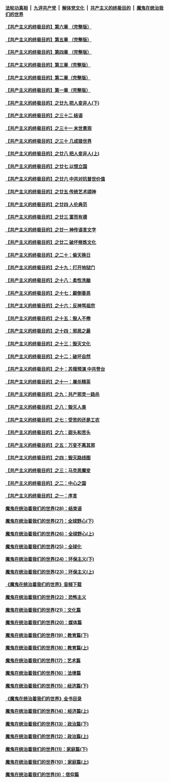 ####  [法轮功真相](../../../../basic/blob/master/README.md?t=11012352) &nbsp;|&nbsp; [九评共产党](../../../../9ping.md/blob/master/README.md?t=11012352) &nbsp;|&nbsp; [解体党文化](../../../../jtdwh.md/blob/master/README.md?t=11012352)  &nbsp;|&nbsp; [共产主义的终极目的](../../../../gczydzjmd.md/blob/master/README.md?t=11012352) &nbsp;|&nbsp; [魔鬼在统治我们的世界](../../../../mgztzwmdsj.md/blob/master/README.md?t=11012352) 

#### [【共产主义的终极目的】第六章 （完整版）](../pages/nsc422/n11428913.md?t=11012352) 

#### [【共产主义的终极目的】第五章 （完整版）](../pages/nsc422/n11428912.md?t=11012352) 

#### [【共产主义的终极目的】第四章 （完整版）](../pages/nsc422/n11428907.md?t=11012352) 

#### [【共产主义的终极目的】第三章（完整版）](../pages/nsc422/n11428848.md?t=11012352) 

#### [【共产主义的终极目的】第二章（完整版）](../pages/nsc422/n11428831.md?t=11012352) 

#### [【共产主义的终极目的】第一章（完整版）](../pages/nsc422/n11417651.md?t=11012352) 

#### [【共产主义的终极目的】之廿九 把人变非人(下)](../pages/nsc422/n11344140.md?t=11012352) 

#### [【共产主义的终极目的】之三十二 结语](../pages/nsc422/n11360535.md?t=11012352) 

#### [【共产主义的终极目的】之三十一 末世景观](../pages/nsc422/n11351129.md?t=11012352) 

#### [【共产主义的终极目的】之三十 几成狼世界](../pages/nsc422/n11348280.md?t=11012352) 

#### [【共产主义的终极目的】之廿八 把人变非人(上)](../pages/nsc422/n11340492.md?t=11012352) 

#### [【共产主义的终极目的】之廿七 以恨立国](../pages/nsc422/n11336944.md?t=11012352) 

#### [【共产主义的终极目的】之廿六 中共对抗普世价值](../pages/nsc422/n11324785.md?t=11012352) 

#### [【共产主义的终极目的】之廿五 传统艺术颂神](../pages/nsc422/n11296396.md?t=11012352) 

#### [【共产主义的终极目的】之廿四 人伦典范](../pages/nsc422/n11296397.md?t=11012352) 

#### [【共产主义的终极目的】之廿三 富而有德](../pages/nsc422/n11283598.md?t=11012352) 

#### [【共产主义的终极目的】之廿一 神传语言文字](../pages/nsc422/n11263265.md?t=11012352) 

#### [【共产主义的终极目的】之廿二 破坏修炼文化](../pages/nsc422/n11245728.md?t=11012352) 

#### [【共产主义的终极目的】之二十：偷天换日](../pages/nsc422/n11238846.md?t=11012352) 

#### [【共产主义的终极目的】之十九：打开地狱门](../pages/nsc422/n11206376.md?t=11012352) 

#### [【共产主义的终极目的】之十八：柔性洗脑](../pages/nsc422/n11199994.md?t=11012352) 

#### [【共产主义的终极目的】之十七：颠倒善恶](../pages/nsc422/n11179782.md?t=11012352) 

#### [【共产主义的终极目的】之十六：反神骂祖宗](../pages/nsc422/n11166798.md?t=11012352) 

#### [【共产主义的终极目的】之十五：毁人不倦](../pages/nsc422/n11166792.md?t=11012352) 

#### [【共产主义的终极目的】之十四：邪恶之最](../pages/nsc422/n11150249.md?t=11012352) 

#### [【共产主义的终极目的】之十三：毁灭文化](../pages/nsc422/n11135227.md?t=11012352) 

#### [【共产主义的终极目的】之十二：破坏自然](../pages/nsc422/n11135214.md?t=11012352) 

#### [【共产主义的终极目的】之十：苏俄预演 中共登台](../pages/nsc422/n11118424.md?t=11012352) 

#### [【共产主义的终极目的】之十一：屠杀精英](../pages/nsc422/n11118442.md?t=11012352) 

#### [【共产主义的终极目的】之九：共产邪灵一路杀](../pages/nsc422/n11114139.md?t=11012352) 

#### [【共产主义的终极目的】之八：毁灭人类](../pages/nsc422/n11108503.md?t=11012352) 

#### [【共产主义的终极目的】之七：受苦的还是工农](../pages/nsc422/n11101809.md?t=11012352) 

#### [【共产主义的终极目的】之六：甜头和苦头](../pages/nsc422/n11096971.md?t=11012352) 

#### [【共产主义的终极目的】之五：万变不离其邪](../pages/nsc422/n11091285.md?t=11012352) 

#### [【共产主义的终极目的】之四：毁灭路线图](../pages/nsc422/n11086284.md?t=11012352) 

#### [【共产主义的终极目的】之三：马克思魔变](../pages/nsc422/n11061941.md?t=11012352) 

#### [【共产主义的终极目的】之二：中心之国](../pages/nsc422/n11047728.md?t=11012352) 

#### [【共产主义的终极目的】之一：序言](../pages/nsc422/n11086077.md?t=11012352) 

#### [魔鬼在统治着我们的世界(28)：结束语](../pages/nsc422/n10936246.md?t=11012352) 

#### [魔鬼在统治着我们的世界(27)：全球野心(下)](../pages/nsc422/n10928319.md?t=11012352) 

#### [魔鬼在统治着我们的世界(26)：全球野心(上)](../pages/nsc422/n10900318.md?t=11012352) 

#### [魔鬼在统治着我们的世界(25)：全球化](../pages/nsc422/n10788205.md?t=11012352) 

#### [魔鬼在统治着我们的世界(24)：环保主义(下)](../pages/nsc422/n10695307.md?t=11012352) 

#### [魔鬼在统治着我们的世界(23)：环保主义(上)](../pages/nsc422/n10688613.md?t=11012352) 

#### [《魔鬼在统治着我们的世界》音频下载](../pages/nsc422/n10635553.md?t=11012352) 

#### [魔鬼在统治着我们的世界(22)：恐怖主义](../pages/nsc422/n10614727.md?t=11012352) 

#### [魔鬼在统治着我们的世界(21)：文化篇](../pages/nsc422/n10597706.md?t=11012352) 

#### [魔鬼在统治着我们的世界(20)：媒体篇](../pages/nsc422/n10586579.md?t=11012352) 

#### [魔鬼在统治着我们的世界(19)：教育篇(下)](../pages/nsc422/n10564808.md?t=11012352) 

#### [魔鬼在统治着我们的世界(18)：教育篇(上)](../pages/nsc422/n10526970.md?t=11012352) 

#### [魔鬼在统治着我们的世界(17)：艺术篇](../pages/nsc422/n10499093.md?t=11012352) 

#### [魔鬼在统治着我们的世界(16)：法律篇](../pages/nsc422/n10485969.md?t=11012352) 

#### [魔鬼在统治着我们的世界(15)：经济篇(下)](../pages/nsc422/n10469975.md?t=11012352) 

#### [《魔鬼在统治着我们的世界》全书目录](../pages/nsc422/n10464261.md?t=11012352) 

#### [魔鬼在统治着我们的世界(14)：经济篇(上)](../pages/nsc422/n10457370.md?t=11012352) 

#### [魔鬼在统治着我们的世界(13)：政治篇(下)](../pages/nsc422/n10448270.md?t=11012352) 

#### [魔鬼在统治着我们的世界(12)：政治篇(上)](../pages/nsc422/n10444576.md?t=11012352) 

#### [魔鬼在统治着我们的世界(11)：家庭篇(下)](../pages/nsc422/n10440961.md?t=11012352) 

#### [魔鬼在统治着我们的世界(10)：家庭篇(上)](../pages/nsc422/n10435448.md?t=11012352) 

#### [魔鬼在统治着我们的世界(9)：信仰篇](../pages/nsc422/n10432159.md?t=11012352) 

